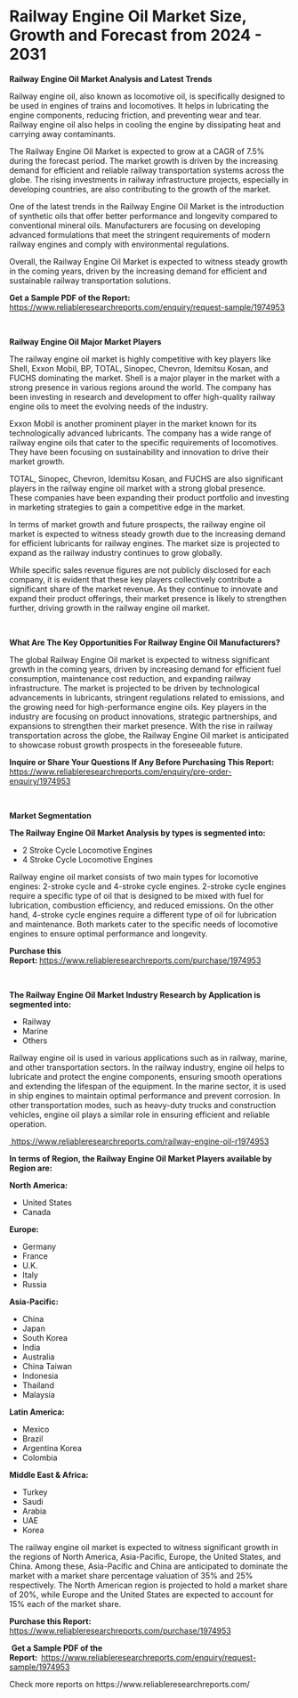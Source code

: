 <p><h1>Railway Engine Oil Market Size, Growth and Forecast from 2024 - 2031</h1></p><p><strong>Railway Engine Oil Market Analysis and Latest Trends</strong></p>
<p><p>Railway engine oil, also known as locomotive oil, is specifically designed to be used in engines of trains and locomotives. It helps in lubricating the engine components, reducing friction, and preventing wear and tear. Railway engine oil also helps in cooling the engine by dissipating heat and carrying away contaminants.</p><p>The Railway Engine Oil Market is expected to grow at a CAGR of 7.5% during the forecast period. The market growth is driven by the increasing demand for efficient and reliable railway transportation systems across the globe. The rising investments in railway infrastructure projects, especially in developing countries, are also contributing to the growth of the market.</p><p>One of the latest trends in the Railway Engine Oil Market is the introduction of synthetic oils that offer better performance and longevity compared to conventional mineral oils. Manufacturers are focusing on developing advanced formulations that meet the stringent requirements of modern railway engines and comply with environmental regulations.</p><p>Overall, the Railway Engine Oil Market is expected to witness steady growth in the coming years, driven by the increasing demand for efficient and sustainable railway transportation solutions.</p></p>
<p><strong>Get a Sample PDF of the Report:&nbsp;</strong> <a href="https://www.reliableresearchreports.com/enquiry/request-sample/1974953">https://www.reliableresearchreports.com/enquiry/request-sample/1974953</a></p>
<p>&nbsp;</p>
<p><strong>Railway Engine Oil Major Market Players</strong></p>
<p><p>The railway engine oil market is highly competitive with key players like Shell, Exxon Mobil, BP, TOTAL, Sinopec, Chevron, Idemitsu Kosan, and FUCHS dominating the market. Shell is a major player in the market with a strong presence in various regions around the world. The company has been investing in research and development to offer high-quality railway engine oils to meet the evolving needs of the industry.</p><p>Exxon Mobil is another prominent player in the market known for its technologically advanced lubricants. The company has a wide range of railway engine oils that cater to the specific requirements of locomotives. They have been focusing on sustainability and innovation to drive their market growth.</p><p>TOTAL, Sinopec, Chevron, Idemitsu Kosan, and FUCHS are also significant players in the railway engine oil market with a strong global presence. These companies have been expanding their product portfolio and investing in marketing strategies to gain a competitive edge in the market.</p><p>In terms of market growth and future prospects, the railway engine oil market is expected to witness steady growth due to the increasing demand for efficient lubricants for railway engines. The market size is projected to expand as the railway industry continues to grow globally.</p><p>While specific sales revenue figures are not publicly disclosed for each company, it is evident that these key players collectively contribute a significant share of the market revenue. As they continue to innovate and expand their product offerings, their market presence is likely to strengthen further, driving growth in the railway engine oil market.</p></p>
<p>&nbsp;</p>
<p><strong>What Are The Key Opportunities For Railway Engine Oil Manufacturers?</strong></p>
<p><p>The global Railway Engine Oil market is expected to witness significant growth in the coming years, driven by increasing demand for efficient fuel consumption, maintenance cost reduction, and expanding railway infrastructure. The market is projected to be driven by technological advancements in lubricants, stringent regulations related to emissions, and the growing need for high-performance engine oils. Key players in the industry are focusing on product innovations, strategic partnerships, and expansions to strengthen their market presence. With the rise in railway transportation across the globe, the Railway Engine Oil market is anticipated to showcase robust growth prospects in the foreseeable future.</p></p>
<p><strong>Inquire or Share Your Questions If Any Before Purchasing This Report:</strong> <a href="https://www.reliableresearchreports.com/enquiry/pre-order-enquiry/1974953">https://www.reliableresearchreports.com/enquiry/pre-order-enquiry/1974953</a></p>
<p>&nbsp;</p>
<p><strong>Market Segmentation</strong></p>
<p><strong>The Railway Engine Oil Market Analysis by types is segmented into:</strong></p>
<p><ul><li>2 Stroke Cycle Locomotive Engines</li><li>4 Stroke Cycle Locomotive Engines</li></ul></p>
<p><p>Railway engine oil market consists of two main types for locomotive engines: 2-stroke cycle and 4-stroke cycle engines. 2-stroke cycle engines require a specific type of oil that is designed to be mixed with fuel for lubrication, combustion efficiency, and reduced emissions. On the other hand, 4-stroke cycle engines require a different type of oil for lubrication and maintenance. Both markets cater to the specific needs of locomotive engines to ensure optimal performance and longevity.</p></p>
<p><strong>Purchase this Report:&nbsp;</strong><a href="https://www.reliableresearchreports.com/purchase/1974953">https://www.reliableresearchreports.com/purchase/1974953</a></p>
<p>&nbsp;</p>
<p><strong>The Railway Engine Oil Market Industry Research by Application is segmented into:</strong></p>
<p><ul><li>Railway</li><li>Marine</li><li>Others</li></ul></p>
<p><p>Railway engine oil is used in various applications such as in railway, marine, and other transportation sectors. In the railway industry, engine oil helps to lubricate and protect the engine components, ensuring smooth operations and extending the lifespan of the equipment. In the marine sector, it is used in ship engines to maintain optimal performance and prevent corrosion. In other transportation modes, such as heavy-duty trucks and construction vehicles, engine oil plays a similar role in ensuring efficient and reliable operation.</p></p>
<p><a href="https://www.reliableresearchreports.com/railway-engine-oil-r1974953">&nbsp;https://www.reliableresearchreports.com/railway-engine-oil-r1974953</a></p>
<p><strong>In terms of Region, the Railway Engine Oil Market Players available by Region are:</strong></p>
<p>
    <p> <strong> North America: </strong>
        <ul>
            <li>United States</li>
            <li>Canada</li>
        </ul>
        </p> 
    <p> <strong> Europe: </strong>
        <ul>
            <li>Germany</li>
            <li>France</li>
            <li>U.K.</li>
            <li>Italy</li>
            <li>Russia</li>
        </ul>
        </p> 
    <p> <strong> Asia-Pacific: </strong>
        <ul>
            <li>China</li>
            <li>Japan</li>
            <li>South Korea</li>
            <li>India</li>
            <li>Australia</li>
            <li>China Taiwan</li>
            <li>Indonesia</li>
            <li>Thailand</li>
            <li>Malaysia</li>
        </ul>
        </p> 
    <p> <strong> Latin America: </strong>
        <ul>
            <li>Mexico</li>
            <li>Brazil</li>
            <li>Argentina Korea</li>
            <li>Colombia</li>
        </ul>
        </p> 
    <p> <strong> Middle East & Africa: </strong>
        <ul>
            <li>Turkey</li>
            <li>Saudi</li>
            <li>Arabia</li>
            <li>UAE</li>
            <li>Korea</li>
        </ul>
    </p>
    </p>
<p><p>The railway engine oil market is expected to witness significant growth in the regions of North America, Asia-Pacific, Europe, the United States, and China. Among these, Asia-Pacific and China are anticipated to dominate the market with a market share percentage valuation of 35% and 25% respectively. The North American region is projected to hold a market share of 20%, while Europe and the United States are expected to account for 15% each of the market share.</p></p>
<p><strong>Purchase this Report: </strong><a href="https://www.reliableresearchreports.com/purchase/1974953">https://www.reliableresearchreports.com/purchase/1974953</a></p>
<p>&nbsp;<strong>Get a Sample PDF of the Report:&nbsp;&nbsp;</strong><a href="https://www.reliableresearchreports.com/enquiry/request-sample/1974953">https://www.reliableresearchreports.com/enquiry/request-sample/1974953</a></p>
<p><strong></strong></p>
<p>Check more reports on https://www.reliableresearchreports.com/</p>